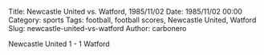 Title: Newcastle United vs. Watford, 1985/11/02
Date: 1985/11/02 00:00
Category: sports
Tags: football, football scores, Newcastle United, Watford
Slug: newcastle-united-vs-watford
Author: carbonero


Newcastle United 1 - 1 Watford

